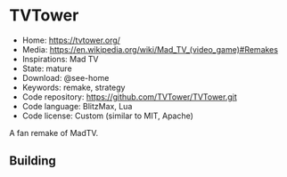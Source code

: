 # TVTower

- Home: https://tvtower.org/
- Media: https://en.wikipedia.org/wiki/Mad_TV_(video_game)#Remakes
- Inspirations: Mad TV
- State: mature
- Download: @see-home
- Keywords: remake, strategy
- Code repository: https://github.com/TVTower/TVTower.git
- Code language: BlitzMax, Lua
- Code license: Custom (similar to MIT, Apache)

A fan remake of MadTV.

## Building
